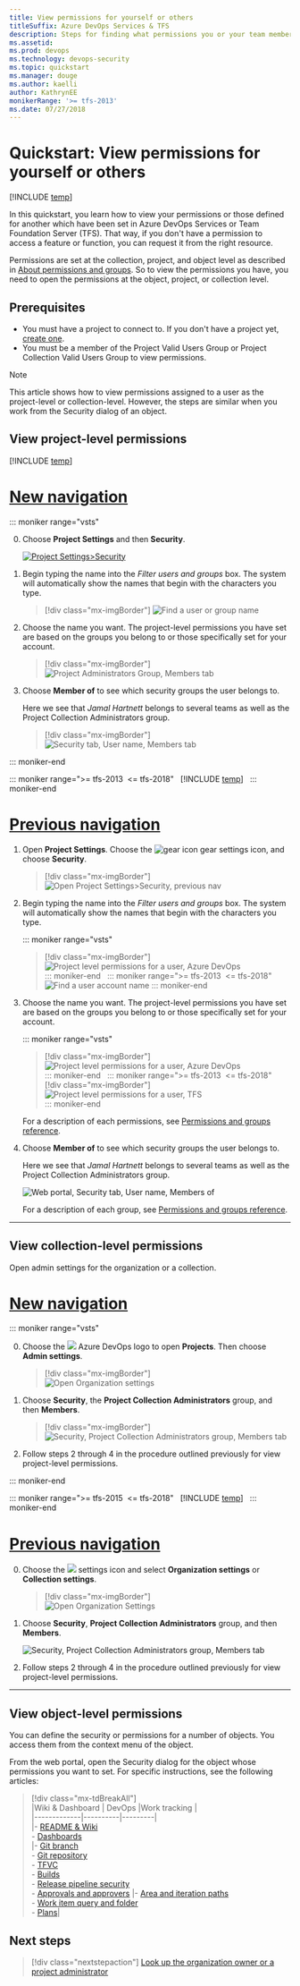 ```yaml
---
title: View permissions for yourself or others
titleSuffix: Azure DevOps Services & TFS 
description: Steps for finding what permissions you or your team members have, including project-level, collection-level, and object-level permissions and security
ms.assetid:  
ms.prod: devops
ms.technology: devops-security
ms.topic: quickstart
ms.manager: douge
ms.author: kaelli
author: KathrynEE
monikerRange: '>= tfs-2013'
ms.date: 07/27/2018
---
```



# Quickstart: View permissions for yourself or others

[!INCLUDE [temp](../../_shared/version-vsts-tfs-all-versions.md)]

In this quickstart, you learn how to view your permissions or those defined for another which have been set in Azure DevOps Services or Team Foundation Server (TFS). That way, if you don't have a permission to access a feature or function, you can request it from the right resource.

Permissions are set at the collection, project, and object level as described in [About permissions and groups](about-permissions.md). So to view the permissions you have, you need to open the permissions at the object, project, or collection level.

## Prerequisites

* You must have a project to connect to. If you don't have a project yet, [create one](../projects/create-project.md).
* You must be a member of the Project Valid Users Group or Project Collection Valid Users Group to view permissions.

> [!NOTE]
> This article shows how to view permissions assigned to a user as the project-level or collection-level. However, the steps are similar when you work from the Security dialog of an object.

## View project-level permissions

[!INCLUDE [temp](../../_shared/new-navigation.md)] 

# [New navigation](#tab/new-nav)

::: moniker range="vsts"  

0. Choose **Project Settings** and then **Security**.

	[ ![Project Settings>Security](_img/view-permissions/open-security-project-level-vert.png)](_img/view-permissions/open-security-project-level-vert-expanded.png#lightbox)

2. Begin typing the name into the *Filter users and groups* box. The system will automatically show the names that begin with the characters you type.  

	> [!div class="mx-imgBorder"]
	> ![Find a user or group name](_img/view-permissions/search-user-name-vert-nav.png)  

3. Choose the name you want. The project-level permissions you have set are based on the groups you belong to or those specifically set for your account.      

	> [!div class="mx-imgBorder"]
	> ![Project Administrators Group, Members tab](_img/view-permissions/project-level-user-permissions-vsts.png)  

4. Choose **Member of** to see which security groups the user belongs to.  

	Here we see that *Jamal Hartnett* belongs to several teams as well as the Project Collection Administrators group. 

	> [!div class="mx-imgBorder"]
	> ![Security tab, User name, Members tab](_img/view-permissions/project-level-member-of-permissions-vsts.png)  


::: moniker-end  

::: moniker range=">= tfs-2013  <= tfs-2018"  
[!INCLUDE [temp](../../_shared/new-navigation-not-supported.md)]  
::: moniker-end  


# [Previous navigation](#tab/previous-nav)

1. Open **Project Settings**. Choose the ![gear icon](_img/icons/gear_icon.png) gear settings icon, and choose **Security**. 

	> [!div class="mx-imgBorder"]
	> ![Open Project Settings>Security, previous nav](_img/view-permissions/open-project-level-security-horz.png)

2. Begin typing the name into the *Filter users and groups* box. The system will automatically show the names that begin with the characters you type.  

	::: moniker range="vsts"  
	> [!div class="mx-imgBorder"]
	> ![Project level permissions for a user, Azure DevOps](_img/view-permissions/search-user-name-vert-nav.png)  
	::: moniker-end  
	::: moniker range=">= tfs-2013  <= tfs-2018"  
	![Find a user account name](_img/view-permissions/search-user-name.png)
	::: moniker-end  

3. Choose the name you want. The project-level permissions you have set are based on the groups you belong to or those specifically set for your account.      

	::: moniker range="vsts"  
	> [!div class="mx-imgBorder"]
	> ![Project level permissions for a user, Azure DevOps](_img/view-permissions/project-level-user-permissions-vsts.png)  
	::: moniker-end  
	::: moniker range=">= tfs-2013  <= tfs-2018"  
	> [!div class="mx-imgBorder"]
	> ![Project level permissions for a user, TFS](_img/view-permissions/project-level-user-permissions-tfs.png)  
	::: moniker-end  

	For a description of each permissions, see [Permissions and groups reference](permissions.md#project-level). 

4. Choose **Member of** to see which security groups the user belongs to.  

	Here we see that *Jamal Hartnett* belongs to several teams as well as the Project Collection Administrators group. 

	![Web portal, Security tab, User name, Members of](_img/view-permissions/view-permissions-member-of.png)    

	For a description of each group, see [Permissions and groups reference](permissions.md#project-level-groups). 

---

## View collection-level permissions 

Open admin settings for the organization or a collection. 

# [New navigation](#tab/new-nav)

::: moniker range="vsts"  

0. Choose the ![](/azure/devops/_img/icons/project-icon.png) Azure DevOps logo to open **Projects**. Then choose **Admin settings**. 

	> [!div class="mx-imgBorder"]  
	> ![Open Organization settings](/azure/devops/_shared/_img/settings/open-admin-settings-vert.png)  

0. Choose **Security**, the **Project Collection Administrators** group, and then **Members**. 

	> [!div class="mx-imgBorder"]  
	> ![Security, Project Collection Administrators group, Members tab](_img/view-permissions/collection-admins-vert.png)  

0.  Follow steps 2 through 4 in the procedure outlined previously for view project-level permissions. 

::: moniker-end  

::: moniker range=">= tfs-2015  <= tfs-2018"  
[!INCLUDE [temp](../../_shared/new-navigation-not-supported.md)]  
::: moniker-end  


# [Previous navigation](#tab/previous-nav)

0. Choose the ![](/azure/devops/_img/icons/gear_icon.png) settings icon and select **Organization settings** or **Collection settings**.  

	> [!div class="mx-imgBorder"]  
	> ![Open Organization Settings](/azure/devops/_shared/_img/settings/open-account-settings.png)  

0.	Choose **Security**, **Project Collection Administrators** group, and then **Members**. 

	![Security, Project Collection Administrators group, Members tab](_img/view-permissions/collection-admins.png)

0.  Follow steps 2 through 4 in the procedure outlined previously for view project-level permissions. 


---


## View object-level permissions 

You can define the security or permissions for a number of objects. You access them from the context menu of the object. 

From the web portal, open the Security dialog for the object whose permissions you want to set. For specific instructions, see the following articles: 

> [!div class="mx-tdBreakAll"]  
> |Wiki & Dashboard  | DevOps   |Work tracking  |  
> |-------------|----------|---------|   
> |- [README & Wiki](../../project/wiki/manage-readme-wiki-permissions.md)<br/>- [Dashboards](../../report/dashboards/dashboard-permissions.md)<br/> |- [Git branch](../../repos/git/branch-permissions.md)<br/>- [Git repository](set-git-tfvc-repository-permissions.md)<br/>- [TFVC](set-git-tfvc-repository-permissions.md)<br/>- [Builds](../../pipelines/policies/set-permissions.md)<br/>- [Release pipeline security](../../pipelines/policies/set-permissions.md)<br/>- [Approvals and approvers](../../pipelines/release/approvals/index.md) |- [Area and iteration paths](../../organizations/security/set-permissions-access-work-tracking.md)<br/>- [Work item query and folder](../../boards/queries/set-query-permissions.md)<br/>- [Plans](set-permissions-access-work-tracking.md#plan-permissions)|  


## Next steps

> [!div class="nextstepaction"]
> [Look up the organization owner or a project administrator](lookup-organization-owner-admin.md) 


